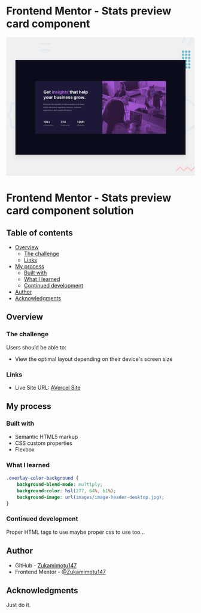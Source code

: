 # Frontend Mentor - Stats preview card component

![Design preview for the Stats preview card component coding challenge](./design/desktop-preview.jpg)

# Frontend Mentor - Stats preview card component solution


## Table of contents

- [Overview](#overview)
  - [The challenge](#the-challenge)
  - [Links](#links)
- [My process](#my-process)
  - [Built with](#built-with)
  - [What I learned](#what-i-learned)
  - [Continued development](#continued-development)
- [Author](#author)
- [Acknowledgments](#acknowledgments)


## Overview

### The challenge

Users should be able to:

- View the optimal layout depending on their device's screen size

### Links

- Live Site URL: [AVercel Site](https://2nd-project-challenge-statspreviewcomponent.vercel.app/)

## My process

### Built with

- Semantic HTML5 markup
- CSS custom properties
- Flexbox


### What I learned

```css
.overlay-color-background {
    background-blend-mode: multiply;
    background-color: hsl(277, 64%, 61%);
    background-image: url(images/image-header-desktop.jpg);
}
```

### Continued development

Proper HTML tags to use
maybe proper css to use too...


## Author

- GitHub - [Zukamimotu147](https://github.com/Zukamimotu147?tab=repositories)
- Frontend Mentor - [@Zukamimotu147](https://www.frontendmentor.io/profile/Zukamimotu147)


## Acknowledgments

Just do it.
